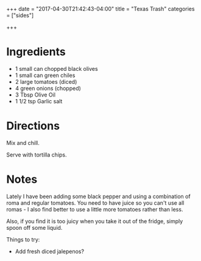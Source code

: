 +++
date = "2017-04-30T21:42:43-04:00"
title = "Texas Trash"
categories = ["sides"]

+++

# Ingredients

- 1 small can chopped black olives
- 1 small can green chiles
- 2 large tomatoes (diced)
- 4 green onions (chopped)
- 3 Tbsp Olive Oil
- 1 1/2 tsp Garlic salt

# Directions

Mix and chill.

Serve with tortilla chips.

# Notes

Lately I have been adding some black pepper and using a combination of 
roma and regular tomatoes.  You need to have juice so you can't use all 
romas - I also find better to use a little more tomatoes rather than less.

Also, if you find it is too juicy when you take it out of the fridge, simply 
spoon off some liquid.

Things to try:

- Add fresh diced jalepenos?
